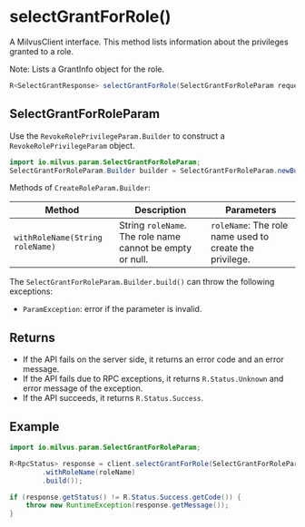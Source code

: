 # selectGrantForRole()

A MilvusClient interface. This method lists information about the privileges granted to a role.

<div class="alert note">
Note: Lists a GrantInfo object for the role.
</div>

```Java
R<SelectGrantResponse> selectGrantForRole(SelectGrantForRoleParam requestParam);
```
## SelectGrantForRoleParam
Use the `RevokeRolePrivilegeParam.Builder` to construct a `RevokeRolePrivilegeParam` object.

```Java
import io.milvus.param.SelectGrantForRoleParam;
SelectGrantForRoleParam.Builder builder = SelectGrantForRoleParam.newBuilder();
```

Methods of `CreateRoleParam.Builder`:

| Method | Description | Parameters |
| --- | --- | --- |
| `withRoleName(String roleName)` | String `roleName`. The role name cannot be empty or null. | `roleName`: The role name used to create the privilege. |

The `SelectGrantForRoleParam.Builder.build()` can throw the following exceptions:
- `ParamException`: error if the parameter is invalid.

## Returns

- If the API fails on the server side, it returns an error code and an error message.
- If the API fails due to RPC exceptions, it returns `R.Status.Unknown` and error message of the exception.
- If the API succeeds, it returns `R.Status.Success`.

## Example

```Java
import io.milvus.param.SelectGrantForRoleParam;

R<RpcStatus> response = client.selectGrantForRole(SelectGrantForRoleParam.newBuilder()
        .withRoleName(roleName)
        .build());

if (response.getStatus() != R.Status.Success.getCode()) {
    throw new RuntimeException(response.getMessage());
}
```